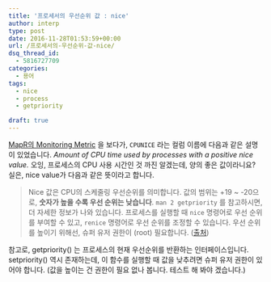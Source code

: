```yaml
---
title: '프로세서의 우선순위 값 : nice'
author: interp
type: post
date: 2016-11-28T01:53:59+00:00
url: /프로세서의-우선순위-값-nice/
dsq_thread_id:
  - 5816727709
categories:
  - 용어
tags:
  - nice
  - process
  - getpriority

draft: true
---
```

[MapR의 Monitoring Metric][1] 을 보다가, `CPUNICE` 라는 컬럼 이름에 다음과 같은 설명이 있었습니다. _Amount of CPU time used by processes with a positive nice value._ 오잉, 프로세스의 CPU 사용 시간인 것 까진 알겠는데, 양의 좋은 값이라니요? 실은, nice value가 다음과 같은 뜻이라고 합니다.

> Nice 값은 CPU의 스케줄링 우선순위를 의미합니다. 값의 범위는 +19 ~ -20으로, **숫자가 높을 수록 우선 순위는 낮습니다**. `man 2 getpriority` 를 참고하시면, 더 자세한 정보가 나와 있습니다. 프로세스를 실행할 때 `nice` 명령어로 우선 순위를 부여할 수 있고, `renice` 명령어로 우선 순위를 조정할 수 있습니다. 우선 순위를 높이기 위해선, 슈퍼 유저 권한이 (root) 필요합니다. ([출처][2])

참고로, getpriority() 는 프로세스의 현재 우선순위를 반환하는 인터페이스입니다. setpriority() 역시 존재하는데, 이 함수를 실행할 때 값을 낮추려면 슈퍼 유저 권한이 있어야 합니다. (값을 높이는 건 권한이 필요 없나 봅니다. 테스트 해 봐야 겠습니다.)

 [1]: http://doc.mapr.com/display/MapR/node+metrics#nodemetrics-colnames
 [2]: http://serverfault.com/questions/116950/what-does-nice-mean-on-cpu-utilization-graphs
